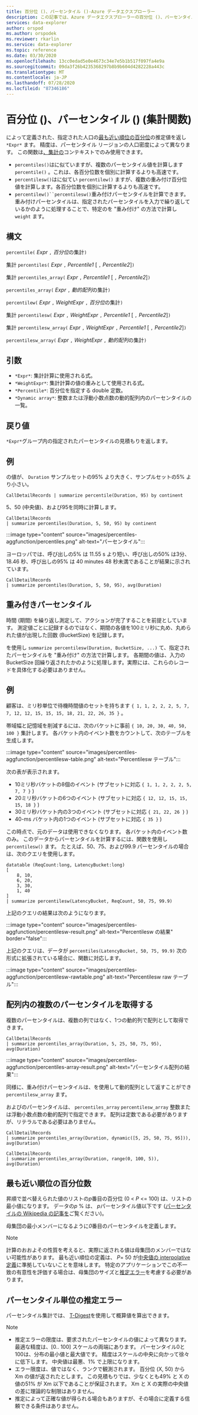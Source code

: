 ```yaml
---
title: 百分位 ()、パーセンタイル ()-Azure データエクスプローラー
description: この記事では、Azure データエクスプローラーの百分位 ()、パーセンタイル () について説明します。
services: data-explorer
author: orspod
ms.author: orspodek
ms.reviewer: rkarlin
ms.service: data-explorer
ms.topic: reference
ms.date: 03/30/2020
ms.openlocfilehash: 13cc0edad5e0e4673c34e7e5b1b517f097fa4e9a
ms.sourcegitcommit: 09da3f26b4235368297b8b9b604d4282228a443c
ms.translationtype: MT
ms.contentlocale: ja-JP
ms.lasthandoff: 07/28/2020
ms.locfileid: "87346186"
---
```

# <a name="percentile-percentiles-aggregation-function"></a>百分位 ()、パーセンタイル () (集計関数)

によって定義された、指定された人口の[最も近い順位の百分位](#nearest-rank-percentile)の推定値を返し `*Expr*` ます。
精度は、パーセンタイル リージョンの人口密度によって異なります。 この関数は[、集計の](summarizeoperator.md)コンテキストでのみ使用できます。

* `percentiles()`はに似ていますが、複数のパーセンタイル値を計算します `percentile()` 。これは、各百分位数を個別に計算するよりも高速です。
* `percentilesw()`はに似てい `percentilew()` ますが、複数の重み付け百分位値を計算します。各百分位数を個別に計算するよりも高速です。
* `percentilew()``percentilesw()`重み付けパーセンタイルを計算できます。 重み付けパーセンタイルは、指定されたパーセンタイルを入力で繰り返しているかのように処理することで、特定のを "重み付け" の方法で計算し `weight` ます。

## <a name="syntax"></a>構文

`percentile(` *Expr* `,` *百分位*の集計`)`

集計 `percentiles(` *Expr* `,` *Percentile1* [ `,` *Percentile2*]`)`

集計 `percentiles_array(` *Expr* `,` *Percentile1* [ `,` *Percentile2*]`)`

`percentiles_array(` *Expr* `,` *動的配列*の集計`)`

`percentilew(` *Expr* `,` *WeightExpr* `,` *百分位*の集計`)`

集計 `percentilesw(` *Expr* `,` *WeightExpr* `,` *Percentile1* [ `,` *Percentile2*]`)`

集計 `percentilesw_array(` *Expr* `,` *WeightExpr* `,` *Percentile1* [ `,` *Percentile2*]`)`

`percentilesw_array(` *Expr* `,` *WeightExpr* `,` *動的配列*の集計`)`

## <a name="arguments"></a>引数

* `*Expr*`: 集計計算に使用される式。
* `*WeightExpr*`: 集計計算の値の重みとして使用される式。
* `*Percentile*`: 百分位を指定する double 定数。
* `*Dynamic array*`: 整数または浮動小数点数の動的配列内のパーセンタイルの一覧。

## <a name="returns"></a>戻り値

`*Expr*`グループ内の指定されたパーセンタイルの見積もりを返します。 

## <a name="examples"></a>例

の値が、 `Duration` サンプルセットの95% より大きく、サンプルセットの5% より小さい。

```kusto
CallDetailRecords | summarize percentile(Duration, 95) by continent
```

5、50 (中央値)、および95を同時に計算します。

```kusto
CallDetailRecords 
| summarize percentiles(Duration, 5, 50, 95) by continent
```

:::image type="content" source="images/percentiles-aggfunction/percentiles.png" alt-text="パーセンタイル":::

ヨーロッパでは、呼び出しの5% は 11.55 s より短い、呼び出しの50% は3分、18.46 秒、呼び出しの95% は 40 minutes 48 秒未満であることが結果に示されています。

```kusto
CallDetailRecords 
| summarize percentiles(Duration, 5, 50, 95), avg(Duration)
```

## <a name="weighted-percentiles"></a>重み付きパーセンタイル

時間 (期間) を繰り返し測定して、アクションが完了することを前提としています。 測定値ごとに記録するのではなく、期間の各値を100ミリ秒に丸め、丸められた値が出現した回数 (BucketSize) を記録します。

を使用し `summarize percentilesw(Duration, BucketSize, ...)` て、指定されたパーセンタイルを "重み付け" の方法で計算します。 各期間の値は、入力の BucketSize 回繰り返されたかのように処理します。実際には、これらのレコードを具体化する必要はありません。

## <a name="example"></a>例

顧客は、ミリ秒単位で待機時間値のセットを持ちます `{ 1, 1, 2, 2, 2, 5, 7, 7, 12, 12, 15, 15, 15, 18, 21, 22, 26, 35 }` 。

帯域幅と記憶域を削減するには、次のバケットに事前 `{ 10, 20, 30, 40, 50, 100 }` 集計します。 各バケット内のイベント数をカウントして、次のテーブルを生成します。

:::image type="content" source="images/percentiles-aggfunction/percentilesw-table.png" alt-text="Percentilesw テーブル":::

次の表が表示されます。
 * 10ミリ秒バケットの8個のイベント (サブセットに対応 `{ 1, 1, 2, 2, 2, 5, 7, 7 }` )
 * 20ミリ秒バケットの6つのイベント (サブセットに対応 `{ 12, 12, 15, 15, 15, 18 }` )
 * 30ミリ秒バケット内の3つのイベント (サブセットに対応 `{ 21, 22, 26 }` )
 * 40-ms バケット内の1つのイベント (サブセットに対応 `{ 35 }` )

この時点で、元のデータは使用できなくなります。 各バケット内のイベント数のみ。 このデータからパーセンタイルを計算するには、関数を使用し `percentilesw()` ます。
たとえば、50、75、および99.9 パーセンタイルの場合は、次のクエリを使用します。

```kusto
datatable (ReqCount:long, LatencyBucket:long) 
[ 
    8, 10, 
    6, 20, 
    3, 30, 
    1, 40 
]
| summarize percentilesw(LatencyBucket, ReqCount, 50, 75, 99.9) 
```

上記のクエリの結果は次のようになります。

:::image type="content" source="images/percentiles-aggfunction/percentilesw-result.png" alt-text="Percentilesw の結果" border="false":::


上記のクエリは、データが `percentiles(LatencyBucket, 50, 75, 99.9)` 次の形式に拡張されている場合に、関数に対応します。

:::image type="content" source="images/percentiles-aggfunction/percentilesw-rawtable.png" alt-text="Percentilesw raw テーブル":::

## <a name="getting-multiple-percentiles-in-an-array"></a>配列内の複数のパーセンタイルを取得する

複数のパーセンタイルは、複数の列ではなく、1つの動的列で配列として取得できます。

```kusto
CallDetailRecords 
| summarize percentiles_array(Duration, 5, 25, 50, 75, 95), avg(Duration)
```

:::image type="content" source="images/percentiles-aggfunction/percentiles-array-result.png" alt-text="パーセンタイル配列の結果":::

同様に、重み付けパーセンタイルは、を使用して動的配列として返すことができ `percentilesw_array` ます。

およびのパーセンタイルは、 `percentiles_array` `percentilesw_array` 整数または浮動小数点数の動的配列で指定できます。 配列は定数である必要がありますが、リテラルである必要はありません。

```kusto
CallDetailRecords 
| summarize percentiles_array(Duration, dynamic([5, 25, 50, 75, 95])), avg(Duration)
```

```kusto
CallDetailRecords 
| summarize percentiles_array(Duration, range(0, 100, 5)), avg(Duration)
```

## <a name="nearest-rank-percentile"></a>最も近い順位の百分位数

昇順で並べ替えられた値のリストの*p*番目の百分位 (0 < *P* <= 100) は、リストの最小値になります。 データの*p* % は、 *p*パーセンタイル値以下です ([パーセンタイルの Wikipedia の記事を](https://en.wikipedia.org/wiki/Percentile#The_Nearest_Rank_method)ご覧ください)。

母集団の最小メンバーになるように*0*番目のパーセンタイルを定義します。

>[!NOTE]
> 計算のおおよその性質を考えると、実際に返される値は母集団のメンバーではない可能性があります。
> 最も近い順位の定義は、 *P*= 50 が[中央値の interpolative 定義](https://en.wikipedia.org/wiki/Median)に準拠していないことを意味します。 特定のアプリケーションでこの不一致の有意性を評価する場合は、母集団のサイズと[推定エラー](#estimation-error-in-percentiles)を考慮する必要があります。

## <a name="estimation-error-in-percentiles"></a>パーセンタイル単位の推定エラー

パーセンタイル集計では、 [T-Digest](https://github.com/tdunning/t-digest/blob/master/docs/t-digest-paper/histo.pdf)を使用して概算値を算出できます。

>[!NOTE]
> * 推定エラーの限度は、要求されたパーセンタイルの値によって異なります。 最適な精度は、[0.. 100] スケールの両端にあります。 パーセンタイル0と100は、分布の最小値と最大値です。 精度はスケールの中央に向かって徐々に低下します。 中央値は最悪、1% で上限になります。
> * エラー限度は、値ではなく、ランクで観測されます。 百分位 (X, 50) から Xm の値が返されたとします。 この見積もりでは、少なくとも49% と X の値の51% が Xm 以下であることが保証されます。 Xm と X の実際の中央値の差に理論的な制限はありません。
> * 推定によって正確な値が得られる場合もありますが、その場合に定義する信頼できる条件はありません。
